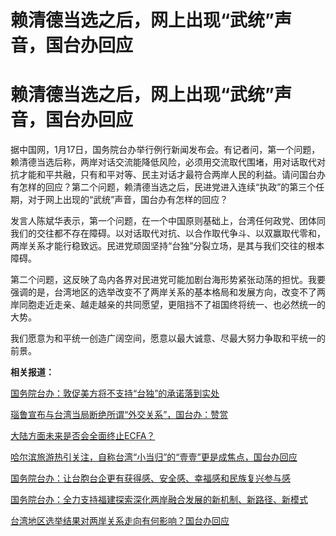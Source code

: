 # 赖清德当选之后，网上出现“武统”声音，国台办回应

# 赖清德当选之后，网上出现“武统”声音，国台办回应

据中国网，1月17日，国务院台办举行例行新闻发布会。有记者问，第一个问题，赖清德当选后称，两岸对话交流能降低风险，必须用交流取代围堵，用对话取代对抗才能和平共融，只有和平对等、民主对话才最符合两岸人民的利益。请问国台办有怎样的回应？第二个问题，赖清德当选之后，民进党进入连续“执政”的第三个任期，对于网上出现的“武统”声音，国台办有怎样的回应？

发言人陈斌华表示，第一个问题，在一个中国原则基础上，台湾任何政党、团体同我们的交往都不存在障碍。以对话取代对抗、以合作取代争斗、以双赢取代零和，两岸关系才能行稳致远。民进党顽固坚持“台独”分裂立场，是其与我们交往的根本障碍。

第二个问题，这反映了岛内各界对民进党可能加剧台海形势紧张动荡的担忧。我要强调的是，台湾地区的选举改变不了两岸关系的基本格局和发展方向，改变不了两岸同胞走近走亲、越走越亲的共同愿望，更阻挡不了祖国终将统一、也必然统一的大势。

我们愿意为和平统一创造广阔空间，愿意以最大诚意、尽最大努力争取和平统一的前景。

**相关报道：**

[国务院台办：敦促美方将不支持“台独”的承诺落到实处](https://news.qq.com/rain/a/20240117A03KWG00)

[瑙鲁宣布与台湾当局断绝所谓“外交关系”，国台办：赞赏](https://news.qq.com/rain/a/20240117A031FP00)

[大陆方面未来是否会全面终止ECFA？](https://news.qq.com/rain/a/20240117A037TV00)

[哈尔滨旅游热引关注，自称台湾“小当归”的“壹壹”更是成焦点，国台办回应](https://news.qq.com/rain/a/20240117A02Y1200)

[国务院台办：让台胞台企更有获得感、安全感、幸福感和民族复兴参与感](https://news.qq.com/rain/a/20240117A02S8700)

[国务院台办：全力支持福建探索深化两岸融合发展的新机制、新路径、新模式](https://news.qq.com/rain/a/20240117A030CW00)

[台湾地区选举结果对两岸关系走向有何影响？国台办回应](https://news.qq.com/rain/a/20240117A02HLD00)

